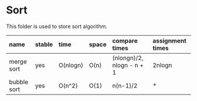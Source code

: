 # Sort
This folder is used to store sort algorithm.

| name | stable | time | space | compare times | assignment times |
| :------- | :------- | :------ | :------- |:--------------------- | :------------------------- |
| merge sort | yes | O(nlogn) | O(n) | (nlongn)/2, nlogn - n + 1 | 2nlogn |
| bubble sort | yes | O(n^2) | O(1) | n(n-1)/2 | * |
